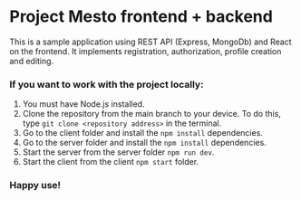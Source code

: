 # Project Mesto frontend + backend

This is a sample application using REST API (Express, MongoDb) and React on the frontend. It implements registration, authorization, profile creation and editing.

### If you want to work with the project locally:

1. You must have Node.js installed.
2. Clone the repository from the main branch to your device. To do this, type `git clone <repository address>` in the terminal.
3. Go to the client folder and install the `npm install` dependencies.
4. Go to the server folder and install the `npm install` dependencies.
5. Start the server from the server folder `npm run dev`.
6. Start the client from the client `npm start` folder.

### Happy use!
